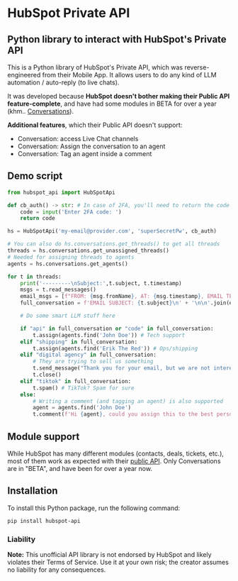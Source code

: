 # HubSpot Private API

## Python library to interact with HubSpot's Private API

This is a Python library of HubSpot's Private API, which was reverse-engineered from their Mobile App. It allows users to do any kind of LLM automation / auto-reply (to live chats).

It was developed because **HubSpot doesn't bother making their Public API feature-complete**, and have had some modules in BETA for over a year (khm.. [Conversations](https://developers.hubspot.com/docs/api/conversations/conversations)).

**Additional features**, which their Public API doesn't support:

- Conversation: access Live Chat channels
- Conversation: Assign the conversation to an agent
- Conversation: Tag an agent inside a comment

## Demo script

```python
from hubspot_api import HubSpotApi

def cb_auth() -> str: # In case of 2FA, you'll need to return the code
    code = input('Enter 2FA code: ')
    return code

hs = HubSpotApi('my-email@provider.com', 'superSecretPw', cb_auth)

# You can also do hs.conversations.get_threads() to get all threads
threads = hs.conversations.get_unassigned_threads()
# Needed for assigning threads to agents
agents = hs.conversations.get_agents()

for t in threads:
    print('---------\nSubject:',t.subject, t.timestamp)
    msgs = t.read_messages()
    email_msgs = [f"FROM: {msg.fromName}, AT: {msg.timestamp}, EMAIL TEXT:\n{msg.text}" for msg in msgs]
    full_conversation = f'EMAIL SUBJECT: {t.subject}\n' + '\n\n'.join(email_msgs).lower()

    # Do some smart LLM stuff here

    if "api" in full_conversation or "code" in full_conversation:
        t.assign(agents.find('John Doe')) # Tech support
    elif "shipping" in full_conversation:
        t.assign(agents.find('Erik The Red')) # Ops/shipping
    elif "digital agency" in full_conversation:
        # They are trying to sell us something
        t.send_message("Thank you for your email, but we are not interested.")
        t.close()
    elif "tiktok" in full_conversation:
        t.spam() # TikTok? Spam for sure
    else:
        # Writing a comment (and tagging an agent) is also supported
        agent = agents.find('John Doe')
        t.comment(f'Hi {agent}, could you assign this to the best person?')
```

## Module support

While HubSpot has many different modules (contacts, deals, tickets, etc.), most of them work as expected
with their [public API](). Only Conversations are in "BETA", and have been for over a year now.

## Installation

To install this Python package, run the following command:

```bash
pip install hubspot-api
```

### Liability

**Note:** This unofficial API library is not endorsed by HubSpot and likely violates their Terms of Service. Use it at your own risk; the creator assumes no liability for any consequences.